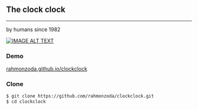 ## The clock clock
---
by humans since 1982 

[![IMAGE ALT TEXT](http://img.youtube.com/vi/zbulAxkeMbo/0.jpg)](http://www.youtube.com/watch?v=zbulAxkeMbo "Video Title")

### Demo 
[rahmonzoda.github.io/clockclock](http://rahmonzoda.github.io/clockclock)


### Clone
```sh
$ git clone https://github.com/rahmonzoda/clockclock.git
$ cd clockclock
```
